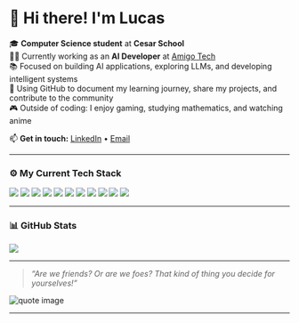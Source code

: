 # 👋 Hi there! I'm Lucas

🎓 **Computer Science student** at **Cesar School**  
👨‍💻 Currently working as an **AI Developer** at [Amigo Tech](https://www.amigotech.com.br)  
📚 Focused on building AI applications, exploring LLMs, and developing intelligent systems  
🎯 Using GitHub to document my learning journey, share my projects, and contribute to the community  
🎮 Outside of coding: I enjoy gaming, studying mathematics, and watching anime  

📫 **Get in touch:** [LinkedIn](https://www.linkedin.com/in/lucas-rocha-603683246/) • [Email](mailto:lucasdf.rocha@gmail.com)  

---

### ⚙️ My Current Tech Stack

<div align="left">

<img src = "https://img.shields.io/badge/Python-3776AB?style=for-the-badge&logo=python&logoColor=white">
<img src = "https://img.shields.io/badge/Google%20Gemini-8E75B2?style=for-the-badge&logo=googlegemini&logoColor=white">
<img src = "https://img.shields.io/badge/LangChain-FFFFFF?style=for-the-badge&logo=langchain&logoColor=black">
<img src = "https://img.shields.io/badge/fastapi-109989?style=for-the-badge&logo=FASTAPI&logoColor=white">
<img src = "https://img.shields.io/badge/PostgreSQL-316192?style=for-the-badge&logo=postgresql&logoColor=white">
<img src = "https://img.shields.io/badge/MongoDB-4EA94B?style=for-the-badge&logo=mongodb&logoColor=white">
<img src = "https://img.shields.io/badge/Docker-2496ED?style=for-the-badge&logo=docker&logoColor=white">
<img src = "https://img.shields.io/badge/Google%20Cloud-4285F4?style=for-the-badge&logo=google-cloud&logoColor=white">
<img src = "https://img.shields.io/badge/git-%23F05033.svg?style=for-the-badge&logo=git&logoColor=white">
<img src = "https://img.shields.io/badge/Visual%20Studio%20Code-0078d7.svg?style=for-the-badge&logo=visual-studio-code&logoColor=white">
<img src = "https://img.shields.io/badge/mac%20os-000000?style=for-the-badge&logo=macos&logoColor=F0F0F0">

</div>

---

### 📊 GitHub Stats

<img src = "https://github-readme-stats.vercel.app/api?username=LucasdfRocha&show_icons=true&title_color=ffffff&icon_color=bb2acf&text_color=daf7dc&bg_color=151515">

---

> _“Are we friends? Or are we foes? That kind of thing you decide for yourselves!”_

<img src="https://github.com/LucasdfRocha/LucasdfRocha/assets/99266550/9e9b95eb-ffde-4094-9f22-770376b41c83" alt="quote image">

---
